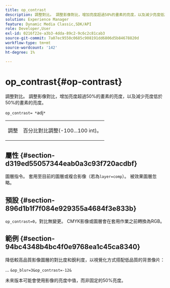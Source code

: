 ```yaml
---
title: op_contrast
description: 調整對比。 調整影像對比，增加亮度超過50%的畫素的亮度，以及減少亮度低於50%的畫素的亮度。
solution: Experience Manager
feature: Dynamic Media Classic,SDK/API
role: Developer,User
exl-id: 0216f22e-a3b3-4dda-89c2-9c6c2c81cab3
source-git-commit: 7a07ec9550c0685c908191dd6806d5b84678820d
workflow-type: tm+mt
source-wordcount: '142'
ht-degree: 1%

---
```


# op_contrast{#op-contrast}

調整對比。 調整影像對比，增加亮度超過50%的畫素的亮度，以及減少亮度低於50%的畫素的亮度。

`op_contrast= *`adj`*`

<table id="simpletable_8246802C74424A68A7A2EA5B50A89D42"> 
 <tr class="strow"> 
  <td class="stentry"> <p><span class="varname">調整</span> </p> </td> 
  <td class="stentry"> <p>百分比對比調整(-100...100 int)。 </p></td> 
 </tr> 
</table>

## 屬性 {#section-d319ed55057344eab0a3c93f720acdbf}

圖層指令。 套用至目前的圖層或複合影像（若為`layer=comp`）。 被效果圖層忽略。

## 預設 {#section-896d1b1f7f084e929355a4684f3e833b}

`op_contrast=0`，對比無變更。 CMYK影像或圖層會在套用作業之前轉換為RGB。

## 範例 {#section-94bc4348b4bc4f0e9768ea1c45ca8340}

降低較高品質影像圖層的對比度和銳利度，以視覺化方式搭配低品質的背景像片：

... `&op_blur=3&op_contrast=-12&`

未來版本可能會使用影像的亮度中值，而非固定的50%亮度。
